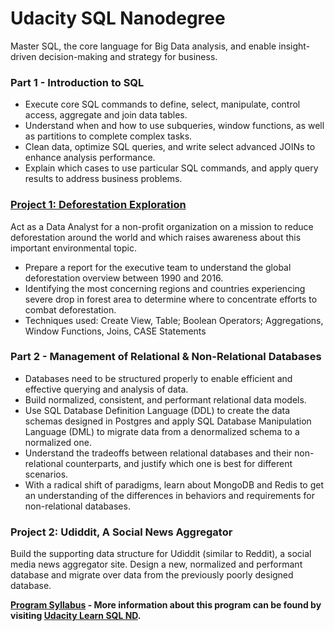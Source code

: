 # Udacity SQL Nanodegree 
Master SQL, the core language for Big Data analysis, and enable insight-driven decision-making and strategy for business.

### Part 1 - Introduction to SQL

* Execute core SQL commands to define, select, manipulate, control access, aggregate and join data tables. 
* Understand when and how to use subqueries, window functions, as well as partitions to complete complex tasks. 
* Clean data, optimize SQL queries, and write select advanced JOINs to enhance analysis performance. 
* Explain which cases to use particular SQL commands, and apply query results to address business problems.

### [Project 1: Deforestation Exploration](https://github.com/phphoebe/udacity-sql-nd-projects/tree/master/Project%201-Deforestation%20Exploration)

Act as a Data Analyst for a non-profit organization on a mission to reduce deforestation around the world and which raises awareness about this important environmental topic.
* Prepare a report for the executive team to understand the global deforestation overview between 1990 and 2016. 
* Identifying the most concerning regions and countries experiencing severe drop in forest area to determine where to concentrate efforts to combat deforestation.
* Techniques used: Create View, Table; Boolean Operators; Aggregations, Window Functions, Joins, CASE Statements


### Part 2 - Management of Relational & Non-Relational Databases

* Databases need to be structured properly to enable efficient and effective querying and analysis of data. 
* Build normalized, consistent, and performant relational data models. 
* Use SQL Database Definition Language (DDL) to create the data schemas designed in Postgres and apply SQL Database Manipulation Language (DML) to migrate data from a denormalized schema to a normalized one. 
* Understand the tradeoffs between relational databases and their non-relational counterparts, and justify which one is best for different scenarios. 
* With a radical shift of paradigms, learn about MongoDB and Redis to get an understanding of the differences in behaviors and requirements for non-relational databases.


### Project 2: Udiddit, A Social News Aggregator

Build the supporting data structure for Udiddit (similar to Reddit), a social media news aggregator site. Design a new, normalized and performant database and migrate over data from the previously poorly designed database.

**[Program Syllabus](https://github.com/phphoebe/udacity-sql-nd-projects/blob/master/SQL%2BNanodegree%2BProgram%2BSyllabus.pdf) - More information about this program can be found by visiting [Udacity Learn SQL ND](https://www.udacity.com/course/learn-sql--nd072).**
